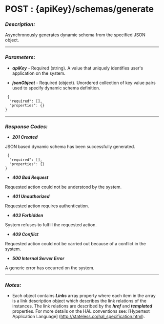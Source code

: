 
# POST : {apiKey}/schemas/generate 

### *Description:* 
Asynchronously generates dynamic schema from the specified JSON object. 



* * *
### *Parameters:*


- ***apiKey*** - Required (string). A value that uniquely identifies user&#39;s application on the system. 


- ***jsonObject*** - Required (object). Unordered collection of key value pairs used to specify dynamic schema definition. 

```
 {
  "required": [],
  "properties": {}
} 

```

* * *
### *Response Codes:*


- ***201  Created*** 

 JSON based dynamic schema has been successfully generated. 

```
 {
  "required": [],
  "properties": {}
} 

```

- ***400  Bad Request*** 

 Requested action could not be understood by the system. 


- ***401  Unauthorized*** 

 Requested action requires authentication. 


- ***403  Forbidden*** 

 System refuses to fulfill the requested action. 


- ***409  Conflict*** 

 Requested action could not be carried out because of a conflict in the system. 


- ***500  Internal Server Error*** 

 A generic error has occurred on the system. 



* * *
### *Notes:* 
- Each object contains ***Links*** array property where each item in the array is a link description object which describes the link relations of the instances. The link relations are described by the ***href*** and ***templated*** properties. For more details on the HAL conventions see: [Hypertext Application Language] (http://stateless.co/hal_specification.html).

